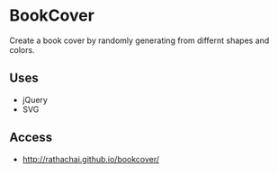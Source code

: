 # BookCover
Create a book cover by randomly generating from differnt shapes and colors.

## Uses
- jQuery
- SVG

## Access
- http://rathachai.github.io/bookcover/

